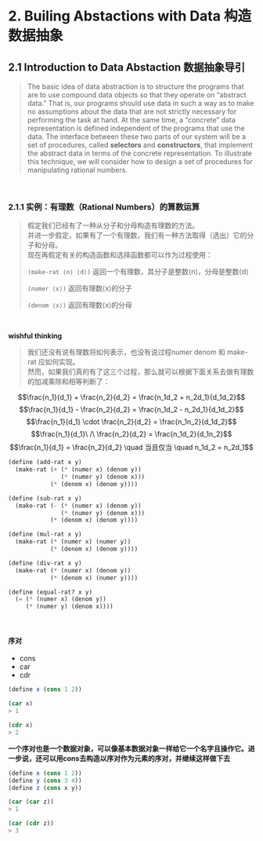 # 2. Builing Abstactions with Data 构造数据抽象

## 2.1 Introduction to Data Abstaction 数据抽象导引
> The basic idea of data abstraction is to structure the programs that are to use compound data objects so that they operate on “abstract data.” That is, our programs should use data in such a way as to make no assumptions about the data that are not strictly necessary for performing the task at hand. At the same time, a “concrete” data representation is defined independent of the programs that use the data. The interface between these two parts of our system will be a set of procedures, called **selectors** and **constructors**, that implement the abstract data in terms of the concrete representation. To illustrate this technique, we will consider how to design a set of procedures for manipulating rational numbers.

<br>

### 2.1.1 实例：有理数（Rational Numbers）的算数运算
> 假定我们已经有了一种从分子和分母构造有理数的方法。  
> 并进一步假定，如果有了一个有理数，我们有一种方法取得（选出）它的分子和分母。  
> 现在再假定有关的构造函数和选择函数都可以作为过程使用：
> 
> ```(make-rat ⟨n⟩ ⟨d⟩)``` 返回一个有理数，其分子是整数⟨n⟩，分母是整数⟨d⟩
> 
> ```(numer ⟨x⟩)``` 返回有理数⟨x⟩的分子
> 
> ```(denom ⟨x⟩)``` 返回有理数⟨x⟩的分母
> 

<br>

**wishful thinking**

>我们还没有说有理数将如何表示，也没有说过程numer denom 和 make-rat 应如何实现。  
>然而，如果我们真的有了这三个过程，那么就可以根据下面关系去做有理数的加减乘除和相等判断了：

$$\frac{n_1}{d_1} + \frac{n_2}{d_2} = \frac{n_1d_2 + n_2d_1}{d_1d_2}$$
$$\frac{n_1}{d_1} - \frac{n_2}{d_2} = \frac{n_1d_2 - n_2d_1}{d_1d_2}$$
$$\frac{n_1}{d_1} \cdot \frac{n_2}{d_2} = \frac{n_1n_2}{d_1d_2}$$
$$\frac{n_1}{d_1}\  /\  \frac{n_2}{d_2} = \frac{n_1d_2}{d_1n_2}$$
$$\frac{n_1}{d_1} = \frac{n_2}{d_2} \quad 当且仅当 \quad n_1d_2 = n_2d_1$$

```scheme
(define (add-rat x y)
  (make-rat (+ (* (numer x) (denom y))
               (* (numer y) (denom x)))
            (* (denom x) (denom y))))

(define (sub-rat x y)
  (make-rat (- (* (numer x) (denom y))
               (* (numer y) (denom x)))
            (* (denom x) (denom y))))

(define (mul-rat x y)
  (make-rat (* (numer x) (numer y))
            (* (denom x) (denom y))))

(define (div-rat x y)
  (make-rat (* (numer x) (denom y))
            (* (denom x) (numer y))))

(define (equal-rat? x y)
  (= (* (numer x) (denom y))
     (* (numer y) (denom x))))
```

<br>

#### 序对
- cons
- car
- cdr

```scheme
(define x (cons 1 2))

(car x)
> 1

(cdr x)
> 2
```


**一个序对也是一个数据对象，可以像基本数据对象一样给它一个名字且操作它。进一步说，还可以用cons去构造以序对作为元素的序对，并继续这样做下去**
```scheme
(define x (cons 1 2))
(define y (cons 3 4))
(define z (cons x y))

(car (car z))
> 1

(car (cdr z))
> 3
```